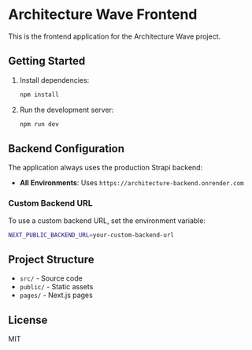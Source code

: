 # Architecture Wave Frontend

This is the frontend application for the Architecture Wave project.

## Getting Started

1. Install dependencies:
   ```bash
   npm install
   ```
2. Run the development server:
   ```bash
   npm run dev
   ```

## Backend Configuration

The application always uses the production Strapi backend:

- **All Environments**: Uses `https://architecture-backend.onrender.com`

### Custom Backend URL

To use a custom backend URL, set the environment variable:
```bash
NEXT_PUBLIC_BACKEND_URL=your-custom-backend-url
```

## Project Structure
- `src/` - Source code
- `public/` - Static assets
- `pages/` - Next.js pages

## License
MIT 